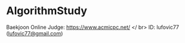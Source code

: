 # AlgorithmStudy
Baekjoon Online Judge: <https://www.acmicpc.net/> </ br>
ID: lufovic77 (lufovic77@gmail.com)
